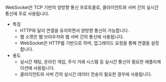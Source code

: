 WebSocket은 TCP 기반의 양방향 통신 프로토콜로, 클라이언트와 서버 간의 실시간 통신에 주로 사용됩니다.

* 특징
    * HTTP와 달리 연결을 유지하면서 양방향 통신이 가능합니다.
    * 웹 소켓은 웹 브라우저와 웹 서버 간의 통신에 사용됩니다.
    * WebSocket은 HTTP를 기반으로 하며, 업그레이드 요청을 통해 연결을 설정합니다.
* 용도
    * 실시간 채팅, 온라인 게임, 주식 거래 시스템 등 실시간 통신이 필요한 애플리케이션에 사용됩니다.
    * 클라이언트와 서버 간의 실시간 데이터 전송이 필요한 경우에 사용됩니다.